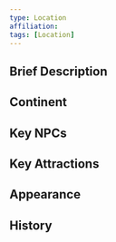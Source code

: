 ```yaml
---
type: Location
affiliation: 
tags: [Location]
---
```


## Brief Description

## Continent

## Key NPCs

## Key Attractions

## Appearance


## History

